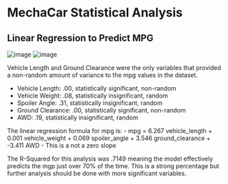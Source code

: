 # MechaCar Statistical Analysis



## Linear Regression to Predict MPG

![image](https://user-images.githubusercontent.com/107161421/196315434-0272dc4e-8203-41d6-8c77-1d4001f2b955.png)
![image](https://user-images.githubusercontent.com/107161421/196319920-84535c73-3873-4ca6-bf5a-b2ed965cfb65.png)


Vehicle Length and Ground Clearance were the only variables that provided a non-random amount of variance to the mpg values in the dataset.

- Vehicle Length: .00, statistically significant, non-random
- Vehicle Weight: .08, statistically insignificant, random
- Spoiler Angle: .31, statistically insignificant, random
- Ground Clearance: .00, statistically significant, non-random
- AWD: .19, statistically insignificant, random

The linear regression formula for mpg is:
    - mpg = 6.267 vehicle_length + 0.001 vehicle_weight + 0.069 spoiler_angle + 3.546 ground_clearance + -3.411 AWD
    - This is a not a zero slope

The R-Squared for this analysis was .7149 meaning the model effectively predicts the mgp just over 70% of the time. This is a strong percentage but further analysis should be done with more significant variables. 

